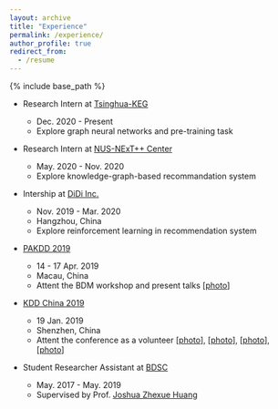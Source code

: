 ```yaml
---
layout: archive
title: "Experience"
permalink: /experience/
author_profile: true
redirect_from:
  - /resume
---
```


{% include base_path %}

* Research Intern at [Tsinghua-KEG](http://keg.cs.tsinghua.edu.cn/)
  * Dec. 2020 - Present
  * Explore graph neural networks and pre-training task

* Research Intern at [NUS-NExT++ Center](<https://www.nextcenter.org/>)
  * May. 2020 - Nov. 2020
  * Explore knowledge-graph-based recommandation system

* Intership at [DiDi Inc.](<https://www.didiglobal.com/>)
  * Nov. 2019 - Mar. 2020
  * Hangzhou, China
  * Explore reinforcement learning in recommendation system
* [PAKDD 2019](<https://pakdd2019.medmeeting.org/en>)
  * 14 - 17 Apr. 2019
  * Macau, China
  * Attent the BDM workshop and present talks [[photo](/images/pakdd-1.jpeg)]
* [KDD China 2019](<http://kddchina.org/#/Content/fenghui2019>)
  * 19 Jan. 2019
  * Shenzhen, China
  * Attent the conference as a volunteer [[photo](/images/kdd-china1.jpg)], [[photo](/images/kdd-china2.jpg)], [[photo](/images/kdd-china3.jpg)], [[photo](/images/kdd-china4.jpg)]
* Student Researcher Assistant at [BDSC](<http://bdsc.szu.edu.cn/>)
  * May. 2017 - May. 2019
  * Supervised by Prof. [Joshua Zhexue Huang](<https://ieeexplore.ieee.org/author/37081979900>)



